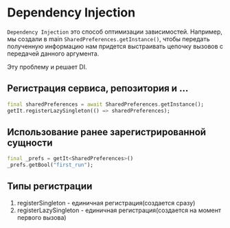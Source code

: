# Dependency Injection

`Dependency Injection` это способ оптимизации зависимостей.
Например, мы создали в main `SharedPreferences.getInstance()`, чтобы передать полученную информацию
нам придется выстраивать цепочку вызовов с передачей данного аргумента.

Эту проблему и решает DI.

## Регистрация сервиса, репозитория и ...

```dart
final sharedPreferences = await SharedPreferences.getInstance();
getIt.registerLazySingleton(() => sharedPreferences);
```

## Использование ранее зарегистрированной сущности

```dart
final _prefs = getIt<SharedPreferences>()
_prefs.getBool("first_run");
```

## Типы регистрации

1. registerSingleton - единичная регистрация(создается сразу)
2. registerLazySingleton - единичная регистрация(создается на момент первого вызова)
